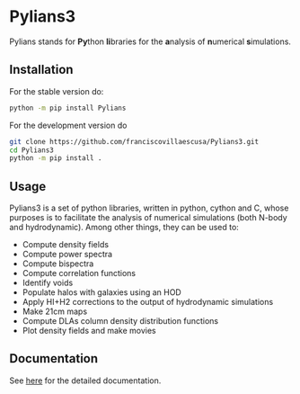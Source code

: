# Pylians3

Pylians stands for **Py**thon **li**braries for the **a**nalysis of **n**umerical **s**imulations. 

## Installation

For the stable version do:

``` sh
python -m pip install Pylians
```

For the development version do

```sh 
git clone https://github.com/franciscovillaescusa/Pylians3.git
cd Pylians3
python -m pip install .
```


## Usage

Pylians3 is a set of python libraries, written in python, cython and C, whose purposes is to facilitate the analysis of numerical simulations (both N-body and hydrodynamic). Among other things, they can be used to:

-   Compute density fields
-   Compute power spectra
-   Compute bispectra
-   Compute correlation functions
-   Identify voids
-   Populate halos with galaxies using an HOD
-   Apply HI+H2 corrections to the output of hydrodynamic simulations
-   Make 21cm maps
-   Compute DLAs column density distribution functions
-   Plot density fields and make movies

## Documentation 

See [here](https://pylians3.readthedocs.io/en/master/) for the detailed documentation. 
